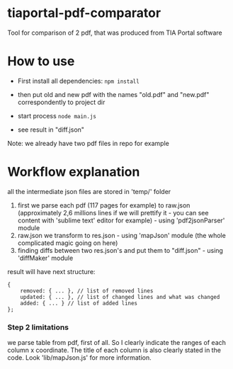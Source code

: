 # tiaportal-pdf-comparator
Tool for comparison of 2 pdf, that was produced from TIA Portal software

# How to use
* First install all dependencies:
```npm install```

* then put old and new pdf with the names "old.pdf" and "new.pdf" correspondently to project dir

* start process ```node main.js```

* see result in "diff.json"

Note: we already have two pdf files in repo for example

# Workflow explanation
all the intermediate json files are stored in 'temp/' folder

1. first we parse each pdf (117 pages for example) to raw.json (approximately 2,6 millions lines if we will prettify it - you can see content with 'sublime text' editor for example) - using 'pdf2jsonParser' module
2. raw.json we transform to res.json - using 'mapJson' module (the whole complicated magic going on here)
3. finding diffs between two res.json's and put them to "diff.json" - using 'diffMaker' module

result will have next structure:
```
{
    removed: { ... }, // list of removed lines
    updated: { ... }, // list of changed lines and what was changed
    added: { ... } // list of added lines
};
```

### Step 2 limitations
we parse table from pdf, first of all.
So I clearly indicate the ranges of each column x coordinate.
The title of each column is also clearly stated in the code.
Look 'lib/mapJson.js' for more information. 
